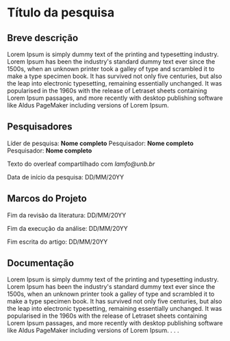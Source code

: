 # Título da pesquisa

## Breve descrição
Lorem Ipsum is simply dummy text of the printing and typesetting industry. Lorem Ipsum has been the industry's standard dummy text ever since the 1500s, when an unknown printer took a galley of type and scrambled it to make a type specimen book. It has survived not only five centuries, but also the leap into electronic typesetting, remaining essentially unchanged. It was popularised in the 1960s with the release of Letraset sheets containing Lorem Ipsum passages, and more recently with desktop publishing software like Aldus PageMaker including versions of Lorem Ipsum.

## Pesquisadores
Líder de pesquisa: **Nome completo**
Pesquisador: **Nome completo**
Pesquisador: **Nome completo**

Texto do overleaf compartilhado com _lamfo@unb.br_

Data de início da pesquisa: DD/MM/20YY

## Marcos do Projeto

Fim da revisão da literatura: DD/MM/20YY

Fim da execução da análise: DD/MM/20YY

Fim escrita do artigo: DD/MM/20YY


## Documentação 

Lorem Ipsum is simply dummy text of the printing and typesetting industry. Lorem Ipsum has been the industry's standard dummy text ever since the 1500s, when an unknown printer took a galley of type and scrambled it to make a type specimen book. It has survived not only five centuries, but also the leap into electronic typesetting, remaining essentially unchanged. It was popularised in the 1960s with the release of Letraset sheets containing Lorem Ipsum passages, and more recently with desktop publishing software like Aldus PageMaker including versions of Lorem Ipsum.
.
.
.




